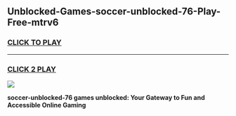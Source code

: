 
## Unblocked-Games-soccer-unblocked-76-Play-Free-mtrv6
<h3>
<a href="https://premium76.site?title=soccer-unblocked-76&ref=18A1">CLICK TO PLAY</a></h3>
<hr>

<h3>
<a href="https://premium76.site?title=soccer-unblocked-76&ref=18A1">CLICK 2 PLAY</a>
  
</h3>

<a href="https://premium76.site?title=soccer-unblocked-76&ref=18A1"><img src="https://clearcache.store/games.png"></a>


**soccer-unblocked-76 games unblocked: Your Gateway to Fun and Accessible Online Gaming**
